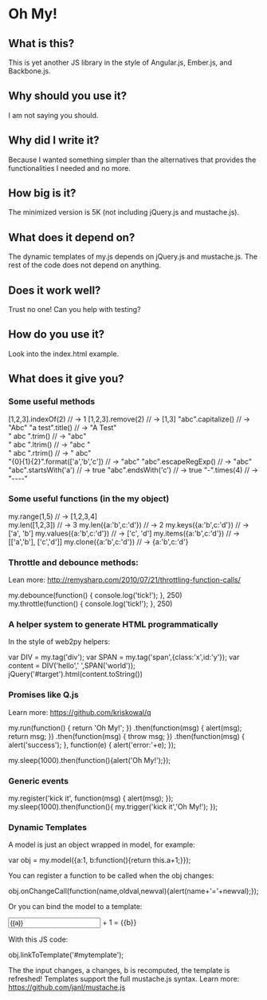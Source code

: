 # Oh My!

## What is this?

This is yet another JS library in the style of	Angular.js, Ember.js, and Backbone.js.

## Why should you use it?

I am not saying you should.

## Why did I write it?

Because I wanted something simpler than the alternatives that provides 
the functionalities I needed and no more.

## How big is it?

The minimized version is 5K (not including jQuery.js and mustache.js).

## What does it depend on?

The dynamic templates of my.js depends on jQuery.js and mustache.js.
The rest of the code does not depend on anything.


## Does it work well?

Trust no one! Can you help with testing?

## How do you use it?

Look into the index.html example.

## What does it give you?

### Some useful methods

   [1,2,3].indexOf(2)                   // -> 1
   [1,2,3].remove(2)                    // -> [1,3]
   "abc".capitalize()                   // -> "Abc"
   "a test".title()                     // -> "A Test"       
   " abc ".trim()                       // -> "abc"      
   " abc ".ltrim()                      // -> "abc "      
   " abc ".rtrim()                      // -> " abc"      
   "{0}{1}{2}".format(['a','b','c'])    // -> "abc"
   "abc".escapeRegExp()                 // -> "abc"
   "abc".startsWith('a')                // -> true
   "abc".endsWith('c')                  // -> true
   "-".times(4)                         // -> "----" 

### Some useful functions (in the my object)
         
   my.range(1,5)                        // -> [1,2,3,4]                     
   my.len([1,2,3])                      // -> 3
   my.len({a:'b',c:'d'})                // -> 2
   my.keys({a:'b',c:'d'})               // -> ['a', 'b']
   my.values({a:'b',c:'d'})             // -> ['c', 'd']
   my.items({a:'b',c:'d'})              // -> [['a','b'], ['c','d']]
   my.clone({a:'b',c:'d'})              // -> {a:'b',c:'d'}

### Throttle and debounce methods:

Lean more: http://remysharp.com/2010/07/21/throttling-function-calls/

   my.debounce(function() { console.log('tick!'); }, 250)        
   my.throttle(function() { console.log('tick!'); }, 250) 

### A helper system to generate HTML programmatically

In the style of web2py helpers:

   var DIV = my.tag('div');
   var SPAN = my.tag('span',{class:'x',id:'y'});
   var content = DIV('hello',' ',SPAN('world'));
   jQuery('#target').html(content.toString())

### Promises like Q.js

Learn more: https://github.com/kriskowal/q

   my.run(function() { return 'Oh My!'; })
     .then(function(msg) { alert(msg); return msg; })
     .then(function(msg) { throw msg; })
     .then(function(msg) { alert('success'); },
           function(e) { alert('error:'+e); }); 

   my.sleep(1000).then(function(){alert('Oh My!');});

### Generic events

   my.register('kick it', function(msg) { alert(msg); });
   my.sleep(1000).then(function(){ my.trigger('kick it','Oh My!'); });

### Dynamic Templates

A model is just an object wrapped in model, for example:

   var obj = my.model({a:1, b:function(){return this.a+1;}});

You can register a function to be called when the obj changes:

   obj.onChangeCall(function(name,oldval,newval){alert(name+'='+newval);});

Or you can bind the model to a template:

   <div id="mytemplate">
       <input my-bind="a" value="{{a}}"/> + 1 = <span>{{b}}</span>
   </div>

With this JS code:

   obj.linkToTemplate('#mytemplate');  

The the input changes, a changes, b is recomputed, the template is refreshed!
Templates support the full mustache.js syntax. Learn more: https://github.com/janl/mustache.js


